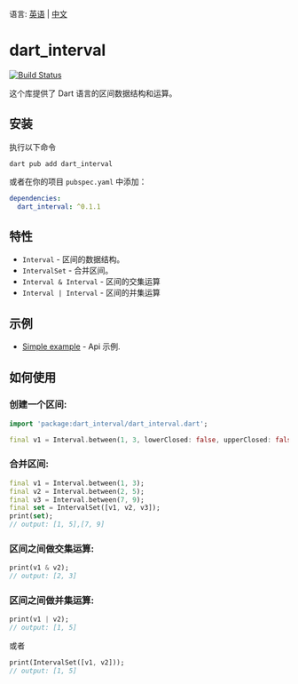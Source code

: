 语言: [英语](README.md) | [中文](README-zh.md)

# dart_interval

[![Build Status](https://travis-ci.com/T-Oner/dart_interval.svg?branch=main)](https://travis-ci.com/github/T-Oner/dart_interval)

这个库提供了 Dart 语言的区间数据结构和运算。

## 安装

执行以下命令

```shell
dart pub add dart_interval
```

或者在你的项目 `pubspec.yaml` 中添加：

```yaml
dependencies:
  dart_interval: ^0.1.1
```

## 特性

- `Interval` - 区间的数据结构。
- `IntervalSet` - 合并区间。
- `Interval & Interval` - 区间的交集运算
- `Interval | Interval` - 区间的并集运算

## 示例

- [Simple example](./example/main.dart) - Api 示例.

## 如何使用

### 创建一个区间:

```dart
import 'package:dart_interval/dart_interval.dart';

final v1 = Interval.between(1, 3, lowerClosed: false, upperClosed: false);
```

### 合并区间:

```dart
final v1 = Interval.between(1, 3);
final v2 = Interval.between(2, 5);
final v3 = Interval.between(7, 9);
final set = IntervalSet([v1, v2, v3]);
print(set);
// output: [1, 5],[7, 9]
```

### 区间之间做交集运算:

```dart
print(v1 & v2);
// output: [2, 3]
```

### 区间之间做并集运算:

```dart
print(v1 | v2);
// output: [1, 5]
```

或者

```dart
print(IntervalSet([v1, v2]));
// output: [1, 5]
```